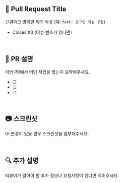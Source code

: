 ## 🔀 Pull Request Title

간결하고 명확한 제목 작성 (예: `feat: 로그인 기능 구현`)

- Closes #3 (이슈 번호가 있다면)

<br>

## 📌 PR 설명

이번 PR에서 어떤 작업을 했는지 요약해주세요.

- [ ]
- [ ]
- [ ]

<br>

## 📷 스크린샷

UI 변경이 있을 경우 스크린샷을 첨부해주세요.

<br>

## 🔍 추가 설명

리뷰어가 알아야 할 추가 정보나 요청사항이 있다면 적어주세요.
